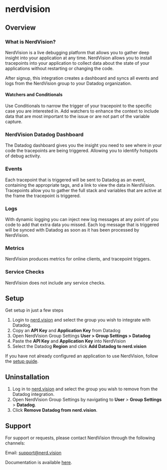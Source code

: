 # nerdvision

## Overview

### What is NerdVision?

NerdVision is a live debugging platform that allows you to gather deep insight into your application at any time. NerdVision
allows you to install tracepoints into your application to collect data about the state of your applications without restarting or
changing the code.

After signup, this integration creates a dashboard and syncs all events and logs from the NerdVision group to your Datadog
organization.

#### Watchers and Conditionals

Use Conditionals to narrow the trigger of your tracepoint to the specific case you are interested in. Add watchers to enhance the
context to include data that are most important to the issue or are not part of the variable capture.

### NerdVision Datadog Dashboard

The Datadog dashboard gives you the insight you need to see where in your code the tracepoints are being triggered. Allowing you to
identify hotspots of debug activity.

### Events

Each tracepoint that is triggered will be sent to Datadog as an event, containing the appropriate tags, and a link to view the
data in NerdVision. Tracepoints allow you to gather the full stack and variables that are active at the frame the tracepoint is
triggered.

### Logs

With dynamic logging you can inject new log messages at any point of you code to add that extra data you missed. Each log message
that is triggered will be synced with Datadog as soon as it has been processed by NerdVision.

### Metrics

NerdVision produces metrics for online clients, and tracepoint triggers.

### Service Checks

NerdVision does not include any service checks.

## Setup

Get setup in just a few steps

1. Login to [nerd.vision](https://app.nerd.vision) and select the group you wish to integrate with Datadog.
1. Copy an **API Key** and **Application Key** from Datadog
1. Open NerdVision Group Settings **User > Group Settings > Datadog**
1. Paste the **API Key** and **Application Key** into NerdVision
1. Select the Datadog **Region** and click **Add Datadog to nerd.vision**

If you have not already configured an application to use NerdVision, follow the [setup guide](https://app.nerd.vision/setup).

## Uninstallation


1. Log in to [nerd.vision](https://app.nerd.vision) and select the group you wish to remove from the Datadog integration.
2. Open NerdVision Group Settings by navigating to **User** > **Group Settings** > **Datadog**.
3. Click **Remove Datadog from nerd.vision**.

## Support

For support or requests, please contact NerdVision through the following channels:

Email: support@nerd.vision

Documentation is available [here](https://docs.nerd.vision/).
